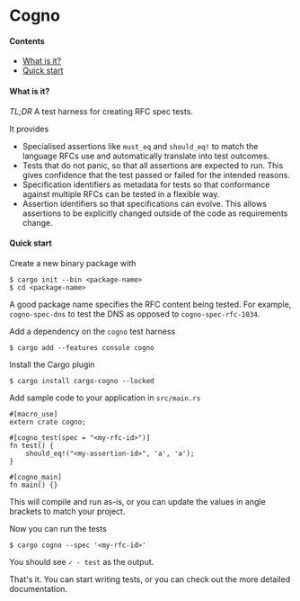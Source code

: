 # Cogno

#### Contents
- [What is it?](#what-is-it)
- [Quick start](#quick-start)


#### What is it?

_TL;DR_ A test harness for creating RFC spec tests. 

It provides

- Specialised assertions like `must_eq` and `should_eq!` to match the language RFCs use and automatically translate
  into test outcomes.
- Tests that do not panic, so that all assertions are expected to run. This gives confidence that the test passed
  or failed for the intended reasons.
- Specification identifiers as metadata for tests so that conformance against multiple RFCs can be tested in a flexible way.
- Assertion identifiers so that specifications can evolve. This allows assertions to be explicitly changed outside of the code
  as requirements change.

#### Quick start

Create a new binary package with

```shell
$ cargo init --bin <package-name>
$ cd <package-name>
```

A good package name specifies the RFC content being tested. For example, `cogno-spec-dns` to test the DNS as opposed to `cogno-spec-rfc-1034`.

Add a dependency on the `cogno` test harness

```shell
$ cargo add --features console cogno
```

Install the Cargo plugin

```shell
$ cargo install cargo-cogno --locked
```

Add sample code to your application in `src/main.rs`

```
#[macro_use]
extern crate cogno;

#[cogno_test(spec = "<my-rfc-id>")]
fn test() {
    should_eq!("<my-assertion-id>", 'a', 'a');
}

#[cogno_main]
fn main() {}
```

This will compile and run as-is, or you can update the values in angle brackets to match your project.

Now you can run the tests

```shell
$ cargo cogno --spec '<my-rfc-id>'
```

You should see `✓ - test` as the output.

That's it. You can start writing tests, or you can check out the more detailed documentation.
